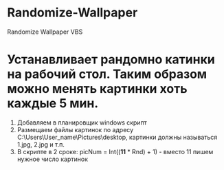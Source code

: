 # Randomize-Wallpaper
Randomize Wallpaper VBS

# Устанавливает рандомно катинки на рабочий стол. Таким образом можно менять картинки хоть каждые 5 мин.

1. Добавляем в планировщик windows скрипт
2. Размещаем файлы картинок по адресу C:\Users\User_name\Pictures\desktop\, картинки должны называться 1.jpg, 2.jpg и т.п.
3. В скрипте в 2 сроке: picNum = Int((**11**  *  Rnd) + 1) - вместо 11 пишем нужное число картинок
